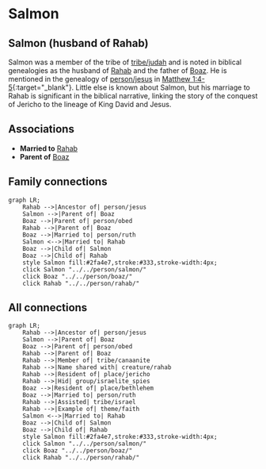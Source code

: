 # Salmon
## Salmon (husband of Rahab)
Salmon was a member of the tribe of [tribe/judah](../../tribe/judah/) and is noted in biblical genealogies as the husband of [Rahab](../../person/rahab/) and the father of [Boaz](../../person/boaz/). He is mentioned in the genealogy of [person/jesus](../../person/jesus/) in [Matthew 1:4-5](https://biblehub.com/context/matthew/1.htm){:target="_blank"}.
Little else is known about Salmon, but his marriage to Rahab is significant in the biblical narrative, linking the story of the conquest of Jericho to the lineage of King David and Jesus.


## Associations
- **Married to** [Rahab](../../person/rahab/)
- **Parent of** [Boaz](../../person/boaz/)

## Family connections
```mermaid
graph LR;
    Rahab -->|Ancestor of| person/jesus
    Salmon -->|Parent of| Boaz
    Boaz -->|Parent of| person/obed
    Rahab -->|Parent of| Boaz
    Boaz -->|Married to| person/ruth
    Salmon <-->|Married to| Rahab
    Boaz -->|Child of| Salmon
    Boaz -->|Child of| Rahab
    style Salmon fill:#2fa4e7,stroke:#333,stroke-width:4px;
    click Salmon "../../person/salmon/"
    click Boaz "../../person/boaz/"
    click Rahab "../../person/rahab/"
```
## All connections
```mermaid
graph LR;
    Rahab -->|Ancestor of| person/jesus
    Salmon -->|Parent of| Boaz
    Boaz -->|Parent of| person/obed
    Rahab -->|Parent of| Boaz
    Rahab -->|Member of| tribe/canaanite
    Rahab -->|Name shared with| creature/rahab
    Rahab -->|Resident of| place/jericho
    Rahab -->|Hid| group/israelite_spies
    Boaz -->|Resident of| place/bethlehem
    Boaz -->|Married to| person/ruth
    Rahab -->|Assisted| tribe/israel
    Rahab -->|Example of| theme/faith
    Salmon <-->|Married to| Rahab
    Boaz -->|Child of| Salmon
    Boaz -->|Child of| Rahab
    style Salmon fill:#2fa4e7,stroke:#333,stroke-width:4px;
    click Salmon "../../person/salmon/"
    click Boaz "../../person/boaz/"
    click Rahab "../../person/rahab/"
```